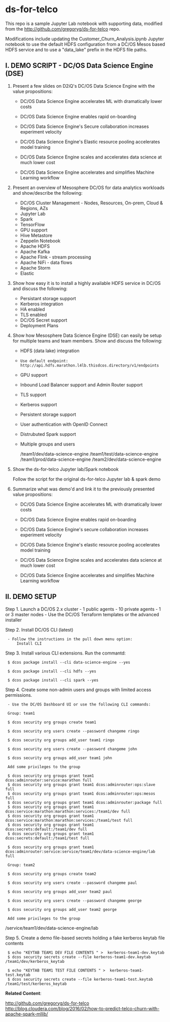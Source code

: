 # ds-for-telco

This repo is a sample Jupyter Lab notebook with supporting data, modified from the http://github.com/gregoryg/ds-for-telco repo.

Modifications include updating the Customer_Churn_Analysis.ipynb Jupyter notebook to use the default HDFS configuration from a DC/OS Mesos based HDFS service and to use a "data_lake" prefix in the HDFS file paths.

## I. DEMO SCRIPT - DC/OS Data Science Engine (DSE) 

1. Present a few slides on D2iQ's DC/OS Data Science Engine with the value propositions:

     - DC/OS Data Science Engine accelerates ML with dramatically lower costs

     - DC/OS Data Science Engine enables rapid on-boarding

     - DC/OS Data Science Engine's Secure collaboration increases experiment velocity

     - DC/OS Data Science Engine's Elastic resource pooling accelerates model training

     - DC/OS Data Science Engine scales and accelerates data science at much lower cost

     - DC/OS Data Science Engine accelerates and simplifies Machine Learning workflow

2. Present an overview of Mesosphere DC/OS for data analytics workloads and show/describe the following:

     - DC/OS Cluster Management - Nodes, Resources, On-prem, Cloud & Regions, AZs
     - Jupyter Lab
     - Spark
     - TensorFlow
     - GPU support
     - Hive Metastore
     - Zeppelin Notebook
     - Apache HDFS
     - Apache Kafka
     - Apache Flink - stream processing
     - Apache NiFi - data flows
     - Apache Storm
     - Elastic

3. Show how easy it is to install a highly available HDFS service in DC/OS and discuss the following:

     - Persistant storage support
     - Kerberos integration
     - HA enabled
     - TLS enabled
     - DC/OS Secret support
     - Deployment Plans

4. Show how Mesosphere Data Science Engine (DSE) can easily be setup for multiple teams and team members. Show and discuss the following:

     - HDFS (data lake) integration
     -     Use default endpoint: http://api.hdfs.marathon.l4lb.thisdcos.directory/v1/endpoints
     - GPU support
     - Inbound Load Balancer support and Admin Router support
     - TLS support
     - Kerberos support
     - Persistent storage support
     - User authentication with OpenID Connect
     - Distrubuted Spark support
     - Multiple groups and users

          /team1/dev/data-science-engine
          /team1/test/data-science-engine
          /team1/prod/data-science-engine
          /team2/dev/data-science-engine

5. Show the ds-for-telco Jupyter lab/Spark notebook

     Follow the script for the original ds-for-telco Jupyter lab & spark demo

6. Summarize what was demo'd and link it to the previously presented value propositions:

     - DC/OS Data Science Engine accelerates ML with dramatically lower costs

     - DC/OS Data Science Engine enables rapid on-boarding

     - DC/OS Data Science Engine's secure collaboration increases experiment velocity

     - DC/OS Data Science Engine's elastic resource pooling accelerates model training

     - DC/OS Data Science Engine scales and accelerates data science at much lower cost

     - DC/OS Data Science Engine accelerates and simplifies Machine Learning workflow



## II. DEMO SETUP

Step 1. Launch a DC/OS 2.x cluster
     - 1 public agents
     - 10 private agents
     - 1 or 3 master nodes
     - Use the DC/OS Terraform templates or the advanced installer


Step 2. Install DC/OS CLI (latest)

     - Follow the instructions in the pull down menu option:
         Install CLI

Step 3. Install various CLI extensions. Run the commantd:

     $ dcos package install --cli data-science-engine --yes

     $ dcos package install --cli hdfs --yes

     $ dcos package install --cli spark --yes


Step 4. Create some non-admin users and groups with limited access permissions.

     - Use the DC/OS Dashboard UI or use the following CLI commands:

     Group: team1

     $ dcos security org groups create team1

     $ dcos security org users create --password changeme ringo

     $ dcos security org groups add_user team1 ringo

     $ dcos security org users create --password changeme john

     $ dcos security org groups add_user team1 john

     Add some privileges to the group

     $ dcos security org groups grant team1 dcos:adminrouter:service:marathon full
     $ dcos security org groups grant team1 dcos:adminrouter:ops:slave full
     $ dcos security org groups grant team1 dcos:adminrouter:ops:mesos full
     $ dcos security org groups grant team1 dcos:adminrouter:package full
     $ dcos security org groups grant team1 dcos:service:marathon:marathon:services:/team1/dev full
     $ dcos security org groups grant team1 dcos:service:marathon:marathon:services:/team1/test full
     $ dcos security org groups grant team1 dcos:secrets:default:/team1/dev full
     $ dcos security org groups grant team1 dcos:secrets:default:/team1/test full

     $ dcos security org groups grant team1 dcos:adminrouter:service:service/team1/dev/data-science-engine/lab full

     Group: team2

     $ dcos security org groups create team2

     $ dcos security org users create --password changeme paul

     $ dcos security org groups add_user team2 paul

     $ dcos security org users create --password changeme george

     $ dcos security org groups add_user team2 george

     Add some privileges to the group



/service/team1/dev/data-science-engine/lab


Step 5. Create a demo file-based secrets holding a fake kerberos keytab file contents

     $ echo "KEYTAB TEAM1 DEV FILE CONTENTS " >  kerberos-team1-dev.keytab
     $ dcos security secrets create --file kerberos-team1-dev.keytab /team1/dev/kerberos_keytab

     $ echo "KEYTAB TEAM1 TEST FILE CONTENTS " >  kerberos-team1-test.keytab
     $ dcos security secrets create --file kerberos-team1-test.keytab /team1/test/kerberos_keytab

<b>Related Content</b>:<br>

http://github.com/gregoryg/ds-for-telco
<br>
http://blog.cloudera.com/blog/2016/02/how-to-predict-telco-churn-with-apache-spark-mllib/

